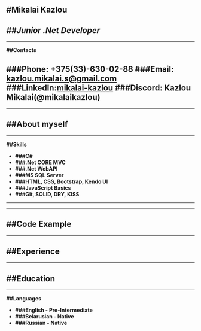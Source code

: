 **#Mikalai Kazlou**
---
***##Junior .Net Developer***
---
---
**##Contacts**

**###Phone:** +375(33)-630-02-88
**###Email:** kazlou.mikalai.s@gmail.com
**###LinkedIn:**[mikalai-kazlou](https://www.linkedin.com/in/mikalai-kazlou)
**###Discord:** Kazlou Mikalai(@mikalaikazlou)
---
---
**##About myself**
---
---
**##Skills**
* **###C\#**
* **###.Net CORE MVC**
* **###.Net WebAPI**
* **###MS SQL Server**
* **###HTML, CSS, Bootstrap, Kendo UI**
* **###JavaScript Basics**
* **###Git, SOLID, DRY, KISS**
---
---
**##Code Example**
---
---
**##Experience**
---
---
**##Education**
---
---
**##Languages**
* **###English - Pre-Intermediate**
* **###Belarusian - Native**
* **###Russian - Native**